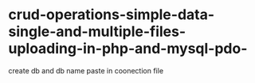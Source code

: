 # crud-operations-simple-data-single-and-multiple-files-uploading-in-php-and-mysql-pdo-

create db and db name paste in coonection file
